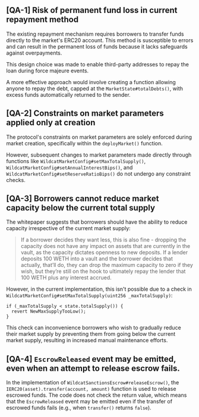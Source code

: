 ## [QA-1] Risk of permanent fund loss in current repayment method

The existing repayment mechanism requires borrowers to transfer funds directly to the market's ERC20 account. This method is susceptible to errors and can result in the permanent loss of funds because it lacks safeguards against overpayments.

This design choice was made to enable third-party addresses to repay the loan during force majeure events.

A more effective approach would involve creating a function allowing anyone to repay the debt, capped at the `MarketState#totalDebts()`, with excess funds automatically returned to the sender.

## [QA-2] Constraints on market parameters applied only at creation

The protocol's constraints on market parameters are solely enforced during market creation, specifically within the `deployMarket()` function.

However, subsequent changes to market parameters made directly through functions like `WildcatMarketConfig#setMaxTotalSupply()`, `WildcatMarketConfig#setAnnualInterestBips()`, and `WildcatMarketConfig#setReserveRatioBips()` do not undergo any constraint checks.

## [QA-3] Borrowers cannot reduce market capacity below the current total supply

The whitepaper suggests that borrowers should have the ability to reduce capacity irrespective of the current market supply:

> If a borrower decides they want less, this is also fine - dropping the capacity does
not have any impact on assets that are currently in the vault, as the capacity
dictates openness to new deposits. If a lender deposits 100 WETH into a vault
and the borrower decides that actually, that’ll do, they can drop the maximum
capacity to zero if they wish, but they’re still on the hook to ultimately repay
the lender that 100 WETH plus any interest accrued.

However, in the current implementation, this isn't possible due to a check in `WildcatMarketConfig#setMaxTotalSupply(uint256 _maxTotalSupply)`:

```sol
if (_maxTotalSupply < state.totalSupply()) {
  revert NewMaxSupplyTooLow();
}
```

This check can inconvenience borrowers who wish to gradually reduce their market supply by preventing them from going below the current market supply, resulting in increased manual maintenance efforts.

## [QA-4] `EscrowReleased` event may be emitted, even when an attempt to release escrow fails.

In the implementation of `WildcatSanctionsEscrow#releaseEscrow()`, the `IERC20(asset).transfer(account, amount)` function is used to release escrowed funds. The code does not check the return value, which means that the `EscrowReleased` event may be emitted even if the transfer of escrowed funds fails (e.g., when `transfer()` returns `false`).